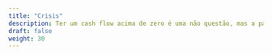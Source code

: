 ```yaml
---
title: "Crisis"
description: Ter um cash flow acima de zero é uma não questão, mas a partir do momento que se torna negativo então nada mais importa.
draft: false
weight: 30
---
```

